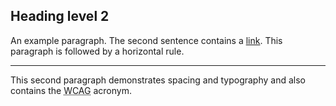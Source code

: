 <div class="au-body">
  <h2>Heading level 2</h2>
  <p>An example paragraph. The second sentence contains a <a href="#">link</a>. This paragraph is followed by a horizontal rule.</p>
  <hr>
  <p>This second paragraph demonstrates spacing and typography and also contains the <abbr title="Web Content Accessibility Guidelines">WCAG</abbr> acronym.</p>
</div>
